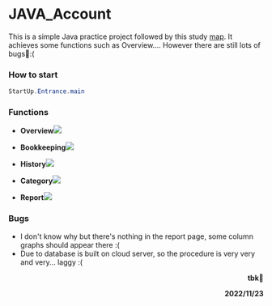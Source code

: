 # JAVA_Account

This is a simple Java practice project followed by  this study [map](https://github.com/liyupi/code-roadmap). It achieves some functions such as Overview.... However there are still lots of bugs🤡:(

### How to start

```java
StartUp.Entrance.main
```

### Functions

- **Overview**![](https://gcore.jsdelivr.net/gh/tbbbk/BlogIMG/20221123185234.png)

- **Bookkeeping**![](https://gcore.jsdelivr.net/gh/tbbbk/BlogIMG/20221123185320.png)
- **History**![](https://gcore.jsdelivr.net/gh/tbbbk/BlogIMG/20221123185357.png)
- **Category**![](https://gcore.jsdelivr.net/gh/tbbbk/BlogIMG/20221123185433.png)
- **Report**![](https://gcore.jsdelivr.net/gh/tbbbk/BlogIMG/20221123185507.png)

### Bugs

- I don't know why but there's nothing in the report page, some column graphs should appear there :(
- Due to database is built on cloud server, so the procedure is very very and very... laggy :(

<p align="right"><b>tbk🦥</b></p>
<p align="right"><b>2022/11/23</b></p>